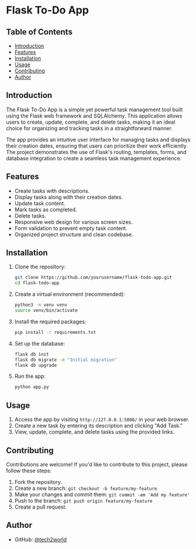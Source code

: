 # Flask To-Do App

<!-- ![App Screenshot](screenshot.png) -->

## Table of Contents

- [Introduction](#introduction)
- [Features](#features)
- [Installation](#installation)
- [Usage](#usage)
- [Contributing](#contributing)
- [Author](#author)

## Introduction

The Flask To-Do App is a simple yet powerful task management tool built using the Flask web framework and SQLAlchemy. This application allows users to create, update, complete, and delete tasks, making it an ideal choice for organizing and tracking tasks in a straightforward manner.

The app provides an intuitive user interface for managing tasks and displays their creation dates, ensuring that users can prioritize their work efficiently. The project demonstrates the use of Flask's routing, templates, forms, and database integration to create a seamless task management experience.

## Features

- Create tasks with descriptions.
- Display tasks along with their creation dates.
- Update task content.
- Mark tasks as completed.
- Delete tasks.
- Responsive web design for various screen sizes.
- Form validation to prevent empty task content.
- Organized project structure and clean codebase.

## Installation

1. Clone the repository:
   ```sh
   git clone https://github.com/yourusername/flask-todo-app.git
   cd flask-todo-app
   ```

2. Create a virtual environment (recommended):
   ```sh
   python3 -m venv venv
   source venv/bin/activate
   ```

3. Install the required packages:
   ```sh
   pip install -r requirements.txt
   ```

4. Set up the database:
   ```sh
   flask db init
   flask db migrate -m "Initial migration"
   flask db upgrade
   ```

5. Run the app:
   ```sh
   python app.py
   ```

## Usage

1. Access the app by visiting `http://127.0.0.1:5000/` in your web browser.
2. Create a new task by entering its description and clicking "Add Task."
3. View, update, complete, and delete tasks using the provided links.

## Contributing

Contributions are welcome! If you'd like to contribute to this project, please follow these steps:

1. Fork the repository.
2. Create a new branch: `git checkout -b feature/my-feature`
3. Make your changes and commit them: `git commit -am 'Add my feature'`
4. Push to the branch: `git push origin feature/my-feature`
5. Create a pull request.


## Author
- GitHub: [@tech2world](https://github.com/tech2world)
